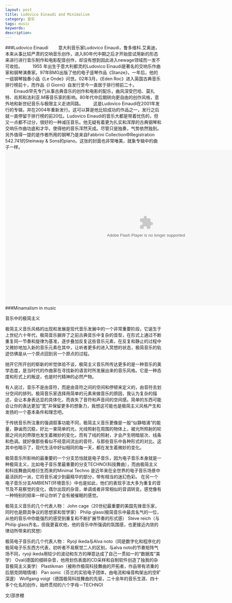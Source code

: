 ```yaml
---
layout: post
title: Ludovico Einaudi and Minimalism 
category: 音乐
tags: music
keywords: 
description: 
---
```

###Ludovico Einaudi
　　意大利音乐家Ludovico Einaudi，鲁多维科.艾奥迪，本来从事比较严肃的交响音乐创作，进入80年代中期之后才开始尝试用新的形态来进行进行音乐制作和电影配音创作，却没有想到因此进入newage领域而一发不可收拾。
　　1955 年出生于意大利都灵的Ludovico Einaudi是著名的交响乐作曲家和钢琴演奏家。97年BMG出版了他的电子竖琴作品《Stanze》，一年后，他的一组钢琴独奏小品《Le Onde》问世。02年3月，《Eden Roc》进入英国古典音乐排行榜前十，而作品《I Giorni》自发行至今一直居于排行榜前二十。
　　Einaudi早先专门从事古典音乐的创作和电影的配乐，曲风深受巴哈、莫扎特、肖邦和法利亚.M等音乐家的影响。80年代中后期转向更自由的创作风格，意外地和新世纪音乐与极限主义走进同路。
　　这是Ludovico Einaudi在2001年发行的专辑，并在2004年重新发行。这可以算是他比较成功的作品之一，发行之后就一直停留于排行榜的前20位。Ludovico Einaudi的音乐大都是带着忧伤的，但又一点都不过分，很好的一种减压音乐。他无疑有着更为扎实和浑厚的古典钢琴和交响乐作曲功底和才华，使得他的音乐浑然天成。尽管只是独奏，气势依然独到。另外值得一提的是作者所用的钢琴乃是来自Fabbrini Collection中Registration 542.741的Steinway & Sons的piano。这张的封面也非常唯美，就象专辑中的曲子一样。 
<embed src="http://www.xiami.com/widget/43825048_1769033941,1770810087,2096399,1769033930,1769027278,1770810089,1770810094,1769160704,1770810088,2096398,1770094787,1769027281,1770901209,1770810095,1770281303,1770268199,1770810093,1769033933,1771615669,1769160699,1769033936,2096402,1770810091,1768992970,1770810098,1770810096,1769034507,1770901216,1771615659,1769027288,1771615660,2096400,1770810092,1770810090,1771615663,1769027276,2096403,1769160698,1770268193,1769033931,1769027277,1769027283,1770901210,1771615658,2096401,1770268210,2096397,1769033932,1771615664,1769033934,_909_500_5695c1_457cb4_1/multiPlayer.swf" type="application/x-shockwave-flash" width="909" height="500" wmode="opaque"></embed>
###Minamalism in music

音乐中的极简主义

极简主义音乐风格的出现和发展是现代音乐发展中的一个非常重要阶段，它诞生于上世纪六十年代，极简音乐摒弃了之前古典音乐中复杂的音型，在形式上通过不断重复同一节奏和旋律为基准，逐步叠加反复这些音乐元素，在反复和静止的过程中又微妙地加入新的音乐元素在其中，让听者更多的进入冥想的状态，极简音乐的轨迹仿佛是从一个原点回到另一个原点的过程。

抛开它所开创的崭新的听觉体验不谈，极简主义音乐所传达更多的是一种音乐的美学态度，是当时代的作曲家在寻找新的语言时所发展出来的音乐风格。它是一种态度和形式上的叛逆，也是时代精神的必然产物。

有人说过，音乐不是由音符，而是由音符之间的空间和停顿来定义的，由音符去划分空间的排列。极简音乐家选择用简单的元素来做音乐的原因，我认为复杂的描述，会让本身表达显的具体化，而丧失了音符和声音间的空间感。简单的东西可能会让你的表达更加“宽”并保留更多的想象力，我想这可能也是极简主义风格产生和发扬的一个基本条件和理念吧。

于传统音乐所注重的强调叙事功能不同，极简主义音乐更像是一股“似静暗涌”的能量，静谧而沉稳，好比一束简单的光，光线照射在周围的物体上，被光所照射的轮廓之间光的界限也发生着微妙的变化，而有了线的照射，才会产生明暗层次、线条和色调。就好像那些看似不经意间流出的音符，与那些音乐中各种形式的对比。这其中也暗示了，现代生活中好似相同的每一天，都在发生着微妙的变化。

极简音乐所影响的最重要的一个分支恐怕就是电子音乐，因为电子音乐本身就是一种极简主义，比如电子音乐里最重要的分支TECHNO(科技舞曲），而由极简主义和科技舞曲风格衍生而来的Minimal Techno 是近年来在全世界的电子音乐场景中最活跃的一派，它将音乐减少到最精华的部分，带有相当的迷幻色彩。 在另一个电子音乐分支AMBIENT(环境音乐）中也是如此，他们的表现手法大多为重复的音节及不易察觉的变化，偶尔出现的杂音，单调或者非常相似的音调转变。感觉像有一种特别的频率一样让你听了会有被催眠的感觉。

极简主义音乐的几个代表人物：
John cage（20世纪最重要的美国先锋音乐家，同时也是颇具争议的思想家和哲学家）
Philip glass(极简音乐中最具名气的一位，从他的音乐中你能强烈的感受到重复和不断扩展节奏的形式感）
Steve reich（与Philip glass齐名，但我更喜欢他，他的音乐中所强调的氛围感，也更接近内敛的律动所带来的冥想）

极简电子音乐的几个代表人物：
Ryoji ikeda与Alva noto（同是数字化和程序化的极简电子乐东西方代表，初听者不易察觉二人的区别，与alva noto的节奏矩阵气场不同，ryoji ikeda用较少的波动和东方的禅意达成了自己一贯如一的“数据库”美学）
Oval(德国的细碎杂音，他用划伤表面的CD采样和自制软件创造了独我的杂音极简主义美学）
Plastikman（被称作极简科技舞曲的开拓者，作品带有浓重的后朋克阴暗情绪）
Pan sonic（芬兰的实验电子团体，由电流和噪音构架出的空旷深邃）
Wolfgang voigt（德国极简科技舞曲的先驱，二十余年的音乐生涯、四十多个化名的创作，始终贯彻的六个字母－TECHNO)

文/邵彦棚
